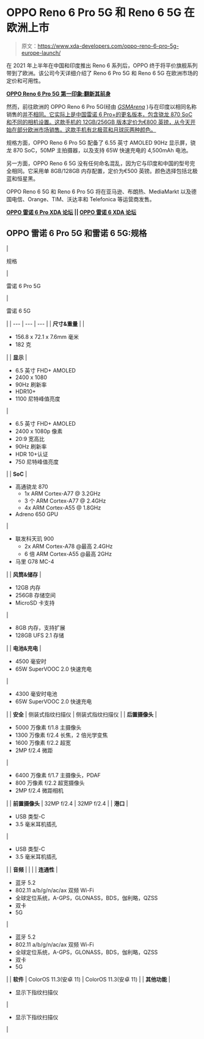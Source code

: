 # OPPO Reno 6 Pro 5G 和 Reno 6 5G 在欧洲上市

> 原文：<https://www.xda-developers.com/oppo-reno-6-pro-5g-europe-launch/>

在 2021 年上半年在中国和印度推出 Reno 6 系列后，OPPO 终于将平价旗舰系列带到了欧洲。该公司今天详细介绍了 Reno 6 Pro 5G 和 Reno 6 5G 在欧洲市场的定价和可用性。

**[OPPO Reno 6 Pro 5G 第一印象:翻新其前身](https://www.xda-developers.com/oppo-reno-6-pro-5g-first-impressions/)**

然而，前往欧洲的 OPPO Reno 6 Pro 5G(经由 [*GSMArena*](https://www.gsmarena.com/oppo_reno6_5g_and_reno6_pro_5g_are_now_available_in_europe_4g_version_coming_soon-news-50863.php) )与在印度以相同名称销售的[并不相同。它实际上是中国雷诺 6 Pro+的更名版本，包含骁龙 870 SoC 和不同的相机设置。这款手机的 12GB/256GB 版本定价为€800 英镑，从今天开始在部分欧洲市场销售。这款手机有北极蓝和月球灰两种颜色。](https://www.xda-developers.com/oppo-reno-6-reno-6-pro-5g-launched-india/)

规格方面，OPPO Reno 6 Pro 5G 配备了 6.55 英寸 AMOLED 90Hz 显示屏，骁龙 870 SoC，50MP 主拍摄器，以及支持 65W 快速充电的 4,500mAh 电池。

另一方面，OPPO Reno 6 5G 没有任何命名混乱，因为它与印度和中国的型号完全相同。它采用单 8GB/128GB 内存配置，定价为€500 英镑。颜色选择包括北极蓝和恒星黑。

OPPO Reno 6 5G 和 Reno 6 Pro 5G 将在亚马逊、布朗热、MediaMarkt 以及德国电信、Orange、TIM、沃达丰和 Telefonica 等运营商发售。

**[OPPO 雷诺 6 Pro XDA 论坛](https://forum.xda-developers.com/f/oppo-reno-6-pro-5g.12399/) || [OPPO 雷诺 6 XDA 论坛](https://forum.xda-developers.com/f/oppo-reno-6-5g.12395/)**

## OPPO 雷诺 6 Pro 5G 和雷诺 6 5G:规格

| 

规格

 | 

雷诺 6 Pro 5G

 | 

雷诺 6 5G

 |
| --- | --- | --- |
| **尺寸&重量** |  | 

*   156.8 x 72.1 x 7.6mm 毫米
*   182 克

 |
| **显示** | 

*   6.5 英寸 FHD+ AMOLED
*   2400 x 1080
*   90Hz 刷新率
*   HDR10+
*   1100 尼特峰值亮度

 | 

*   6.5 英寸 FHD+ AMOLED
*   2400 x 1080p 像素
*   20:9 宽高比
*   90Hz 刷新率
*   HDR 10+认证
*   750 尼特峰值亮度

 |
| **SoC** | 

*   高通骁龙 870
    *   1x ARM Cortex-A77 @ 3.2GHz
    *   3 个 ARM Cortex-A77 @ 2.4GHz
    *   4x ARM Cortex-A55 @ 1.8GHz
*   Adreno 650 GPU

 | 

*   联发科天玑 900
    *   2x ARM Cortex-A78 @最高 2.4GHz
    *   6 倍 ARM Cortex-A55 @最高 2GHz
*   马里 G78 MC-4

 |
| **风筒&储存** | 

*   12GB 内存
*   256GB 存储空间
*   MicroSD 卡支持

 | 

*   8GB 内存，支持扩展
*   128GB UFS 2.1 存储

 |
| **电池&充电** | 

*   4500 毫安时
*   65W SuperVOOC 2.0 快速充电

 | 

*   4300 毫安时电池
*   65W SuperVOOC 2.0 快速充电

 |
| **安全** | 侧装式指纹扫描仪 | 侧装式指纹扫描仪 |
| **后置摄像头** | 

*   5000 万像素 f/1.8 主摄像头
*   1300 万像素 f/2.4 长焦，2 倍光学变焦
*   1600 万像素 f/2.2 超宽
*   2MP f/2.4 微距

 | 

*   6400 万像素 f/1.7 主摄像头，PDAF
*   800 万像素 f/2.2 超宽摄像头
*   2MP f/2.4 微距相机

 |
| **前置摄像头** | 32MP f/2.4 | 32MP f/2.4 |
| **港口** | 

*   USB 类型-C
*   3.5 毫米耳机插孔

 | 

*   USB 类型-C
*   3.5 毫米耳机插孔

 |
| **音频** |  |  |
| **连通性** | 

*   蓝牙 5.2
*   802.11 a/b/g/n/ac/ax 双频 Wi-Fi
*   全球定位系统，A-GPS，GLONASS，BDS，伽利略，QZSS
*   双卡
*   5G

 | 

*   蓝牙 5.2
*   802.11 a/b/g/n/ac/ax 双频 Wi-Fi
*   全球定位系统，A-GPS，GLONASS，BDS，伽利略，QZSS
*   双卡
*   5G

 |
| **软件** | ColorOS 11.3(安卓 11) | ColorOS 11.3(安卓 11) |
| **其他功能** | 

*   显示下指纹扫描仪

 | 

*   显示下指纹扫描仪

 |